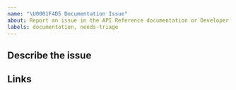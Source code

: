 ```yaml
---
name: "\U0001F4D5 Documentation Issue"
about: Report an issue in the API Reference documentation or Developer Guide
labels: documentation, needs-triage
---
```


<!--- Provide a general summary of the issue in the Title above -->

## Describe the issue
<!--- A clear and concise description of the issue -->

## Links
<!-- Include links to documentation page -->


